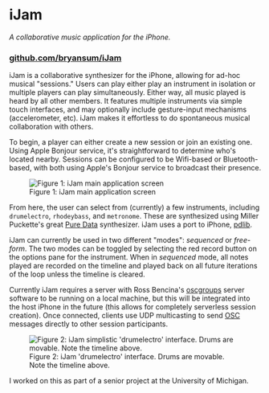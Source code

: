 # iJam

*A collaborative music application for the iPhone.*

### [github.com/bryansum/iJam](http://github.com/bryansum/ijam)


iJam is a collaborative synthesizer for the iPhone, allowing for ad-hoc musical "sessions." Users can play either play an instrument in isolation or multiple players can play simultaneously. Either way, all music played is heard by all other members. It features multiple instruments via simple touch interfaces, and may optionally include gesture-input mechanisms (accelerometer, etc). iJam makes it effortless to do spontaneous musical collaboration with others.

To begin, a player can either create a new session or join an existing one. Using Apple Bonjour service, it's straightforward to determine who's located nearby. Sessions can be configured to be Wifi-based or Bluetooth-based, with both using Apple's Bonjour service to broadcast their presence.

<figure>
<img src="/images/ij-main.png" alt="Figure 1: iJam main application screen" />
<figcaption>Figure 1: iJam main application screen</figcaption>
</figure>

From here, the user can select from (currently) a few instruments, including `drumelectro`, `rhodeybass`, and `metronome`. These are synthesized using Miller Puckette's great [Pure Data](http://crca.ucsd.edu/~msp/software.html) synthesizer. iJam uses a port to iPhone, [pdlib](http://github.com/pdlib.html).

iJam can currently be used in two different "modes": *sequenced* or *free-form*. The two modes can be toggled by selecting the red record button on the options pane for the instrument. When in *sequenced* mode, all notes played are recorded on the timeline and played back on all future iterations of the loop unless the timeline is cleared.

Currently iJam requires a server with Ross Bencina's [oscgroups](http://www.audiomulch.com/~rossb/code/oscgroups/) server software to be running on a local machine, but this will be integrated into the host iPhone in the future (this allows for completely serverless session creation). Once connected, clients use UDP multicasting to send [OSC](http://opensoundcontrol.org/) messages directly to other session participants.

<figure>
<img src="/images/ij-drums.png" alt="Figure 2: iJam simplistic 'drumelectro' interface. Drums are movable. Note the timeline above." />
<figcaption>Figure 2: iJam 'drumelectro' interface. Drums are movable. Note the timeline above.</figcaption>
</figure>

I worked on this as part of a senior project at the University of Michigan.

